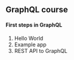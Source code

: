 ## GraphQL course

#### First steps in GraphQL

1. Hello World
2. Example app
3. REST API to GraphQL